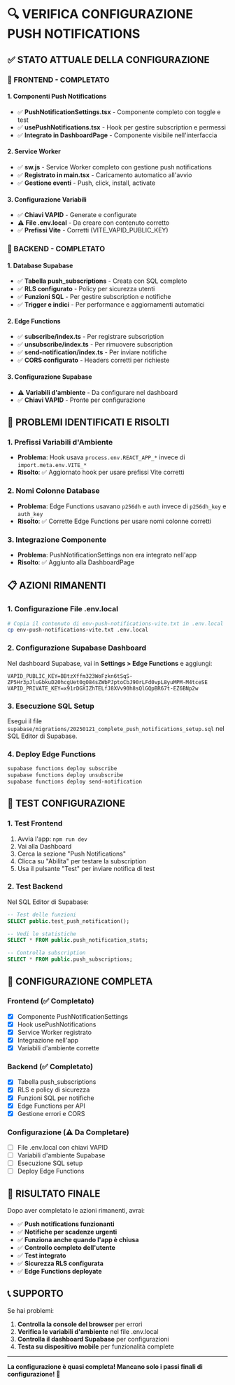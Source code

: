 # 🔍 VERIFICA CONFIGURAZIONE PUSH NOTIFICATIONS

## ✅ **STATO ATTUALE DELLA CONFIGURAZIONE**

### **📱 FRONTEND - COMPLETATO**

#### **1. Componenti Push Notifications**
- ✅ **PushNotificationSettings.tsx** - Componente completo con toggle e test
- ✅ **usePushNotifications.tsx** - Hook per gestire subscription e permessi
- ✅ **Integrato in DashboardPage** - Componente visibile nell'interfaccia

#### **2. Service Worker**
- ✅ **sw.js** - Service Worker completo con gestione push notifications
- ✅ **Registrato in main.tsx** - Caricamento automatico all'avvio
- ✅ **Gestione eventi** - Push, click, install, activate

#### **3. Configurazione Variabili**
- ✅ **Chiavi VAPID** - Generate e configurate
- ⚠️ **File .env.local** - Da creare con contenuto corretto
- ✅ **Prefissi Vite** - Corretti (VITE_VAPID_PUBLIC_KEY)

### **🔧 BACKEND - COMPLETATO**

#### **1. Database Supabase**
- ✅ **Tabella push_subscriptions** - Creata con SQL completo
- ✅ **RLS configurato** - Policy per sicurezza utenti
- ✅ **Funzioni SQL** - Per gestire subscription e notifiche
- ✅ **Trigger e indici** - Per performance e aggiornamenti automatici

#### **2. Edge Functions**
- ✅ **subscribe/index.ts** - Per registrare subscription
- ✅ **unsubscribe/index.ts** - Per rimuovere subscription
- ✅ **send-notification/index.ts** - Per inviare notifiche
- ✅ **CORS configurato** - Headers corretti per richieste

#### **3. Configurazione Supabase**
- ⚠️ **Variabili d'ambiente** - Da configurare nel dashboard
- ✅ **Chiavi VAPID** - Pronte per configurazione

## 🚨 **PROBLEMI IDENTIFICATI E RISOLTI**

### **1. Prefissi Variabili d'Ambiente**
- **Problema**: Hook usava `process.env.REACT_APP_*` invece di `import.meta.env.VITE_*`
- **Risolto**: ✅ Aggiornato hook per usare prefissi Vite corretti

### **2. Nomi Colonne Database**
- **Problema**: Edge Functions usavano `p256dh` e `auth` invece di `p256dh_key` e `auth_key`
- **Risolto**: ✅ Corrette Edge Functions per usare nomi colonne corretti

### **3. Integrazione Componente**
- **Problema**: PushNotificationSettings non era integrato nell'app
- **Risolto**: ✅ Aggiunto alla DashboardPage

## 📋 **AZIONI RIMANENTI**

### **1. Configurazione File .env.local**
```bash
# Copia il contenuto di env-push-notifications-vite.txt in .env.local
cp env-push-notifications-vite.txt .env.local
```

### **2. Configurazione Supabase Dashboard**
Nel dashboard Supabase, vai in **Settings > Edge Functions** e aggiungi:
```
VAPID_PUBLIC_KEY=BBtzXffm323WoFzkn6tSqS-ZP5Hr3pJluGbkuD20hcgUet0gO84sZWbPJptoCbJ90rLFd0vpL8yuMPM-M4tceSE
VAPID_PRIVATE_KEY=x91rDGXIZhTELfJ8XVv90h8sQlGQpBR67t-EZ6BNp2w
```

### **3. Esecuzione SQL Setup**
Esegui il file `supabase/migrations/20250121_complete_push_notifications_setup.sql` nel SQL Editor di Supabase.

### **4. Deploy Edge Functions**
```bash
supabase functions deploy subscribe
supabase functions deploy unsubscribe
supabase functions deploy send-notification
```

## 🧪 **TEST CONFIGURAZIONE**

### **1. Test Frontend**
1. Avvia l'app: `npm run dev`
2. Vai alla Dashboard
3. Cerca la sezione "Push Notifications"
4. Clicca su "Abilita" per testare la subscription
5. Usa il pulsante "Test" per inviare notifica di test

### **2. Test Backend**
Nel SQL Editor di Supabase:
```sql
-- Test delle funzioni
SELECT public.test_push_notification();

-- Vedi le statistiche
SELECT * FROM public.push_notification_stats;

-- Controlla subscription
SELECT * FROM public.push_subscriptions;
```

## 🔧 **CONFIGURAZIONE COMPLETA**

### **Frontend (✅ Completato)**
- [x] Componente PushNotificationSettings
- [x] Hook usePushNotifications
- [x] Service Worker registrato
- [x] Integrazione nell'app
- [x] Variabili d'ambiente corrette

### **Backend (✅ Completato)**
- [x] Tabella push_subscriptions
- [x] RLS e policy di sicurezza
- [x] Funzioni SQL per notifiche
- [x] Edge Functions per API
- [x] Gestione errori e CORS

### **Configurazione (⚠️ Da Completare)**
- [ ] File .env.local con chiavi VAPID
- [ ] Variabili d'ambiente Supabase
- [ ] Esecuzione SQL setup
- [ ] Deploy Edge Functions

## 🎯 **RISULTATO FINALE**

Dopo aver completato le azioni rimanenti, avrai:

- ✅ **Push notifications funzionanti**
- ✅ **Notifiche per scadenze urgenti**
- ✅ **Funziona anche quando l'app è chiusa**
- ✅ **Controllo completo dell'utente**
- ✅ **Test integrato**
- ✅ **Sicurezza RLS configurata**
- ✅ **Edge Functions deployate**

## 📞 **SUPPORTO**

Se hai problemi:

1. **Controlla la console del browser** per errori
2. **Verifica le variabili d'ambiente** nel file .env.local
3. **Controlla il dashboard Supabase** per configurazioni
4. **Testa su dispositivo mobile** per funzionalità complete

---

**La configurazione è quasi completa! Mancano solo i passi finali di configurazione! 🚀**
